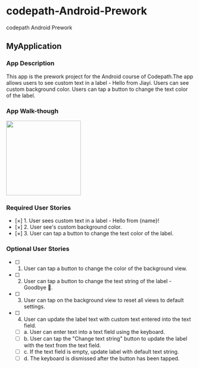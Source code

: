 # codepath-Android-Prework
codepath Android Prework

## MyApplication

### App Description
This app is the prework project for the Android course of Codepath.The app allows users to see custom text in a label - Hello from Jiayi. Users can see custom background color. Users can tap a button to change the text color of the label.

### App Walk-though

<img src="http://g.recordit.co/K7Pz9XTGxz.gif" width=200><br>

### Required User Stories
- [×] 1. User sees custom text in a label - Hello from {name}!
- [×] 2. User see's custom background color.
- [×] 3. User can tap a button to change the text color of the label.

### Optional User Stories
- [ ] 1. User can tap a button to change the color of the background view.
- [ ] 2. User can tap a button to change the text string of the label - Goodbye 👋.
- [ ] 3. User can tap on the background view to reset all views to default settings.
- [ ] 4. User can update the label text with custom text entered into the text field.
   - [ ] a. User can enter text into a text field using the keyboard.
   - [ ] b. User can tap the "Change text string" button to update the label with the text from the text field.
   - [ ] c. If the text field is empty, update label with default text string.
   - [ ] d. The keyboard is dismissed after the button has been tapped.